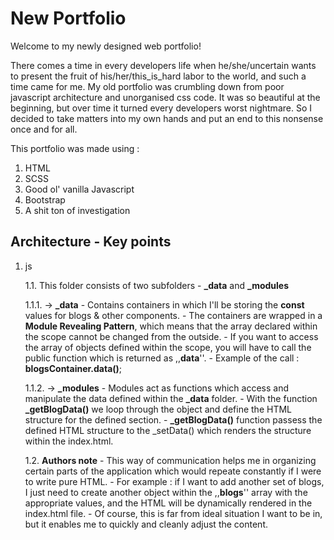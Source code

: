 # New Portfolio

Welcome to my newly designed web portfolio! 

There comes a time in every developers life when he/she/uncertain wants to present the fruit of his/her/this_is_hard labor to the world, and such a time came for me. 
My old portfolio was crumbling down from poor javascript architecture and unorganised css code. It was so beautiful at the beginning, but over time it turned every developers worst nightmare.
So I decided to take matters into my own hands and put an end to this nonsense once and for all. 

This portfolio was made using :

1. HTML
2. SCSS
3. Good ol' vanilla Javascript
4. Bootstrap
5. A shit ton of investigation 

## Architecture - Key points

1. js

    1.1. This folder consists of two subfolders - **_data** and **_modules**

    1.1.1. -> **_data**
        - Contains containers in which I'll be storing the **const** values for blogs & other components.
        - The containers are wrapped in a **Module Revealing Pattern**, which means that the array declared within the scope cannot be changed from the outside.
        - If you want to access the array of objects defined within the scope, you will have to call the public function which is returned as ,,**data**''. 
        - Example of the call : **blogsContainer.data()**;

    1.1.2. -> **_modules**
        - Modules act as functions which access and manipulate the data defined within the **_data** folder.
        - With the function **_getBlogData()** we loop through the object and define the HTML structure for the defined section.
        - **_getBlogData()** function passess the defined HTML structure to the _setData() which renders the structure within the index.html.

    1.2. **Authors note**
        - This way of communication helps me in organizing certain parts of the application which would repeate constantly if I were to write pure HTML.
        - For example : if I want to add another set of blogs, I just need to create another object within the ,,**blogs**'' array with the appropriate values, and the HTML will be dynamically rendered in the index.html file.
        - Of course, this is far from ideal situation I want to be in, but it enables me to quickly and cleanly adjust the content.

